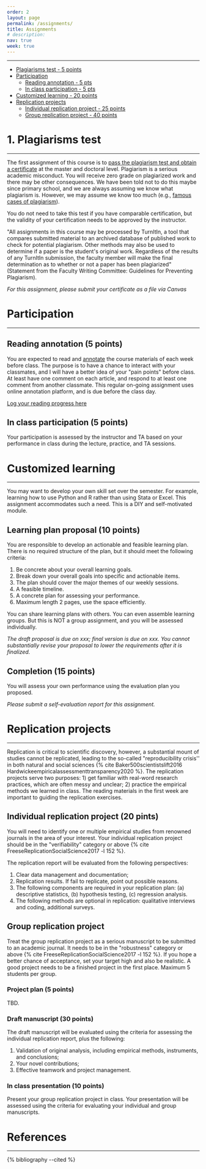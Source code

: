 ```yaml
---
order: 2
layout: page
permalink: /assignments/
title: Assignments
# description:
nav: true
week: true
---
```



---

- [Plagiarisms test - 5 points](#1-plagiarisms-test)
- [Participation](#participation)
  - [Reading annotation - 5 pts](#reading-annotation-(5-points))
  - [In class participation - 5 pts](#in-class-participation-(5-points))
- [Customized learning - 20 points](#customized-learning)
- [Replication projects](#replication-projects)
	- [Individual replication project - 25 points](#individual-replication-project)
	- [Group replication project - 40 points](#group-replication-project)


# 1. Plagiarisms test
----

The first assignment of this course is to [pass the plagiarism test and obtain a certificate](https://plagiarism.iu.edu/index.html) at the master and doctoral level. Plagiarism is a serious academic misconduct. You will receive zero grade on plagiarized work and there may be other consequences. We have been told not to do this maybe since primary school, and we are always assuming we know what plagiarism is. However, we may assume we know too much (e.g., [famous cases of plagiarism](https://www.google.com/search?q=famous+cases+of+plagiarism)).

You do not need to take this test if you have comparable certification, but the validity of your certification needs to be approved by the instructor.

"All assignments in this course may be processed by TurnItIn, a tool that compares submitted material to an archived database of published work to check for potential plagiarism. Other methods may also be used to determine if a paper is the student's original work. Regardless of the results of any TurnItIn submission, the faculty member will make the final determination as to whether or not a paper has been plagiarized" (Statement from the Faculty Writing Committee: Guidelines for Preventing Plagiarism).

_For this assignment, please submit your certificate as a file via Canvas_


# Participation
---

## Reading annotation (5 points)

You are expected to read and [annotate](#) the course materials of each week before class. The purpose is to have a chance to interact with your classmates, and I will have a better idea of your "pain points" before class. At least have one comment on each article, and respond to at least one comment from another classmate. This regular on-going assignment uses online annotation platform, and is due before the class day.

[Log your reading progress here](#)

## In class participation (5 points)

Your participation is assessed by the instructor and TA based on your performance in class during the lecture, practice, and TA sessions.


# Customized learning
---

You may want to develop your own skill set over the semester. For example, learning how to use Python and R rather than using Stata or Excel. This assignment accommodates such a need. This is a DIY and self-motivated module.

## Learning plan proposal (10 points)

You are responsible to develop an actionable and feasible learning plan. There is no required structure of the plan, but it should meet the following criteria:

1. Be concrete about your overall learning goals.
2. Break down your overall goals into specific and actionable items.
3. The plan should cover the major themes of our weekly sessions.
4. A feasible timeline.
5. A concrete plan for assessing your performance.
6. Maximum length 2 pages, use the space efficiently.

You can share learning plans with others. You can even assemble learning groups. But this is NOT a group assignment, and you will be assessed individually.

_The draft proposal is due on xxx; final version is due on xxx. You cannot substantially revise your proposal to lower the requirements after it is finalized._

## Completion (15 points)

You will assess your own performance using the evaluation plan you proposed.

_Please submit a self-evaluation report for this assignment._


# Replication projects
---

Replication is critical to scientific discovery, however, a substantial mount of studies cannot be replicated, leading to the so-called "reproducibility crisis'' in both natural and social sciences {% cite Baker500scientistslift2016 Hardwickeempiricalassessmenttransparency2020 %}. The replication projects serve two purposes: 1) get familiar with real-word research practices, which are often messy and unclear; 2) practice the empirical methods we learned in class. The reading materials in the first week are important to guiding the replication exercises.

## Individual replication project (20 pints)

You will need to identify one or multiple empirical studies from renowned journals in the area of your interest. Your individual replication project should be in the "verifiability" category or above {% cite FreeseReplicationSocialScience2017 -l 152 %}. 

The replication report will be evaluated from the following perspectives:

1. Clear data management and documentation;
2. Replication results. If fail to replicate, point out possible reasons.
3. The following components are required in your replication plan: (a) descriptive statistics, (b) hypothesis testing, (c) regression analysis.
4. The following methods are optional in replication: qualitative interviews and coding, additional surveys.


## Group replication project

Treat the group replication project as a serious manuscript to be submitted to an academic journal. It needs to be in the "robustness" category or above {% cite FreeseReplicationSocialScience2017 -l 152 %}. If you hope a better chance of acceptance, set your target high and also be realistic. A good project needs to be a finished project in the first place. Maximum 5 students per group.

### Project plan (5 points)

TBD.

### Draft manuscript (30 points)

The draft manuscript will be evaluated using the criteria for assessing the individual replication report, plus the following: 

1. Validation of original analysis, including empirical methods, instruments, and conclusions;
2. Your novel contributions; 
3. Effective teamwork and project management.

### In class presentation (10 points)

Present your group replication project in class. Your presentation will be assessed using the criteria for evaluating your individual and group manuscripts.


# References
---

{% bibliography --cited %}
